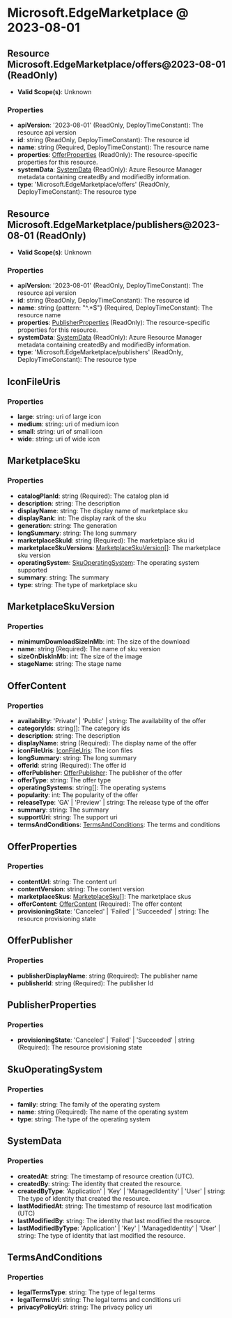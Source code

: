 # Microsoft.EdgeMarketplace @ 2023-08-01

## Resource Microsoft.EdgeMarketplace/offers@2023-08-01 (ReadOnly)
* **Valid Scope(s)**: Unknown
### Properties
* **apiVersion**: '2023-08-01' (ReadOnly, DeployTimeConstant): The resource api version
* **id**: string (ReadOnly, DeployTimeConstant): The resource id
* **name**: string (Required, DeployTimeConstant): The resource name
* **properties**: [OfferProperties](#offerproperties) (ReadOnly): The resource-specific properties for this resource.
* **systemData**: [SystemData](#systemdata) (ReadOnly): Azure Resource Manager metadata containing createdBy and modifiedBy information.
* **type**: 'Microsoft.EdgeMarketplace/offers' (ReadOnly, DeployTimeConstant): The resource type

## Resource Microsoft.EdgeMarketplace/publishers@2023-08-01 (ReadOnly)
* **Valid Scope(s)**: Unknown
### Properties
* **apiVersion**: '2023-08-01' (ReadOnly, DeployTimeConstant): The resource api version
* **id**: string (ReadOnly, DeployTimeConstant): The resource id
* **name**: string {pattern: "^.*$"} (Required, DeployTimeConstant): The resource name
* **properties**: [PublisherProperties](#publisherproperties) (ReadOnly): The resource-specific properties for this resource.
* **systemData**: [SystemData](#systemdata) (ReadOnly): Azure Resource Manager metadata containing createdBy and modifiedBy information.
* **type**: 'Microsoft.EdgeMarketplace/publishers' (ReadOnly, DeployTimeConstant): The resource type

## IconFileUris
### Properties
* **large**: string: uri of large icon
* **medium**: string: uri of medium icon
* **small**: string: uri of small icon
* **wide**: string: uri of wide icon

## MarketplaceSku
### Properties
* **catalogPlanId**: string (Required): The catalog plan id
* **description**: string: The description
* **displayName**: string: The display name of marketplace sku
* **displayRank**: int: The display rank of the sku
* **generation**: string: The generation
* **longSummary**: string: The long summary
* **marketplaceSkuId**: string (Required): The marketplace sku id
* **marketplaceSkuVersions**: [MarketplaceSkuVersion](#marketplaceskuversion)[]: The marketplace sku version
* **operatingSystem**: [SkuOperatingSystem](#skuoperatingsystem): The operating system supported
* **summary**: string: The summary
* **type**: string: The type of marketplace sku

## MarketplaceSkuVersion
### Properties
* **minimumDownloadSizeInMb**: int: The size of the download
* **name**: string (Required): The name of sku version
* **sizeOnDiskInMb**: int: The size of the image
* **stageName**: string: The stage name

## OfferContent
### Properties
* **availability**: 'Private' | 'Public' | string: The availability of the offer
* **categoryIds**: string[]: The category ids
* **description**: string: The description
* **displayName**: string (Required): The display name of the offer
* **iconFileUris**: [IconFileUris](#iconfileuris): The icon files
* **longSummary**: string: The long summary
* **offerId**: string (Required): The offer id
* **offerPublisher**: [OfferPublisher](#offerpublisher): The publisher of the offer
* **offerType**: string: The offer type
* **operatingSystems**: string[]: The operating systems
* **popularity**: int: The popularity of the offer
* **releaseType**: 'GA' | 'Preview' | string: The release type of the offer
* **summary**: string: The summary
* **supportUri**: string: The support uri
* **termsAndConditions**: [TermsAndConditions](#termsandconditions): The terms and conditions

## OfferProperties
### Properties
* **contentUrl**: string: The content url
* **contentVersion**: string: The content version
* **marketplaceSkus**: [MarketplaceSku](#marketplacesku)[]: The marketplace skus
* **offerContent**: [OfferContent](#offercontent) (Required): The offer content
* **provisioningState**: 'Canceled' | 'Failed' | 'Succeeded' | string: The resource provisioning state

## OfferPublisher
### Properties
* **publisherDisplayName**: string (Required): The publisher name
* **publisherId**: string (Required): The publisher Id

## PublisherProperties
### Properties
* **provisioningState**: 'Canceled' | 'Failed' | 'Succeeded' | string (Required): The resource provisioning state

## SkuOperatingSystem
### Properties
* **family**: string: The family of the operating system
* **name**: string (Required): The name of the operating system
* **type**: string: The type of the operating system

## SystemData
### Properties
* **createdAt**: string: The timestamp of resource creation (UTC).
* **createdBy**: string: The identity that created the resource.
* **createdByType**: 'Application' | 'Key' | 'ManagedIdentity' | 'User' | string: The type of identity that created the resource.
* **lastModifiedAt**: string: The timestamp of resource last modification (UTC)
* **lastModifiedBy**: string: The identity that last modified the resource.
* **lastModifiedByType**: 'Application' | 'Key' | 'ManagedIdentity' | 'User' | string: The type of identity that last modified the resource.

## TermsAndConditions
### Properties
* **legalTermsType**: string: The type of legal terms
* **legalTermsUri**: string: The legal terms and conditions uri
* **privacyPolicyUri**: string: The privacy policy uri

